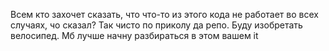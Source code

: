 Всем кто захочет сказать, что что-то из этого кода не работает во всех случаях, чо сказал?
Так чисто по приколу да репо. Буду изобретать велосипед. Мб лучше начну разбираться в этом вашем it
